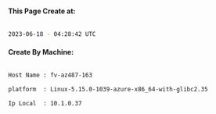 
   
#### This Page Create at:

```bash

2023-06-18 - 04:28:42 UTC

```

#### Create By Machine:

```bash

Host Name : fv-az487-163

platform  : Linux-5.15.0-1039-azure-x86_64-with-glibc2.35

Ip Local  : 10.1.0.37

```

